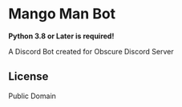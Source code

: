 # Mango Man Bot
**Python 3.8 or Later is required!**

A Discord Bot created for Obscure Discord Server

## License
Public Domain
